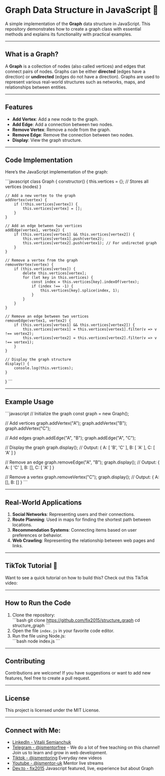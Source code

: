 # Graph Data Structure in JavaScript 🚀  

A simple implementation of the **Graph** data structure in JavaScript. This repository demonstrates how to create a graph class with essential methods and explains its functionality with practical examples.  

---

## What is a Graph?  
A **Graph** is a collection of nodes (also called vertices) and edges that connect pairs of nodes. Graphs can be either **directed** (edges have a direction) or **undirected** (edges do not have a direction). Graphs are used to represent various real-world structures such as networks, maps, and relationships between entities.  

---

## Features  
- **Add Vertex**: Add a new node to the graph.  
- **Add Edge**: Add a connection between two nodes.  
- **Remove Vertex**: Remove a node from the graph.  
- **Remove Edge**: Remove the connection between two nodes.  
- **Display**: View the graph structure.  

---

## Code Implementation  

Here’s the JavaScript implementation of the graph:  

\`\`\`javascript
class Graph {
    constructor() {
        this.vertices = {}; // Stores all vertices (nodes)
    }

    // Add a new vertex to the graph
    addVertex(vertex) {
        if (!this.vertices[vertex]) {
            this.vertices[vertex] = [];
        }
    }

    // Add an edge between two vertices
    addEdge(vertex1, vertex2) {
        if (this.vertices[vertex1] && this.vertices[vertex2]) {
            this.vertices[vertex1].push(vertex2);
            this.vertices[vertex2].push(vertex1); // For undirected graph
        }
    }

    // Remove a vertex from the graph
    removeVertex(vertex) {
        if (this.vertices[vertex]) {
            delete this.vertices[vertex];
            for (let key in this.vertices) {
                const index = this.vertices[key].indexOf(vertex);
                if (index !== -1) {
                    this.vertices[key].splice(index, 1);
                }
            }
        }
    }

    // Remove an edge between two vertices
    removeEdge(vertex1, vertex2) {
        if (this.vertices[vertex1] && this.vertices[vertex2]) {
            this.vertices[vertex1] = this.vertices[vertex1].filter(v => v !== vertex2);
            this.vertices[vertex2] = this.vertices[vertex2].filter(v => v !== vertex1);
        }
    }

    // Display the graph structure
    display() {
        console.log(this.vertices);
    }
}
\`\`\`

---

## Example Usage  

\`\`\`javascript
// Initialize the graph
const graph = new Graph();

// Add vertices
graph.addVertex("A");
graph.addVertex("B");
graph.addVertex("C");

// Add edges
graph.addEdge("A", "B");
graph.addEdge("A", "C");

// Display the graph
graph.display(); // Output: { A: [ 'B', 'C' ], B: [ 'A' ], C: [ 'A' ] }

// Remove an edge
graph.removeEdge("A", "B");
graph.display(); // Output: { A: [ 'C' ], B: [], C: [ 'A' ] }

// Remove a vertex
graph.removeVertex("C");
graph.display(); // Output: { A: [], B: [] }
\`\`\`

---

## Real-World Applications  
1. **Social Networks**: Representing users and their connections.  
2. **Route Planning**: Used in maps for finding the shortest path between locations.  
3. **Recommendation Systems**: Connecting items based on user preferences or behavior.  
4. **Web Crawling**: Representing the relationship between web pages and links.  

---

## TikTok Tutorial 🎥  
Want to see a quick tutorial on how to build this? Check out this TikTok video:  
[]()  

---

## How to Run the Code  
1. Clone the repository:  
   \`\`\`bash
   git clone https://github.com/fix2015/structure_graph
   cd structure_graph
   \`\`\`
2. Open the file `index.js` in your favorite code editor.  
3. Run the file using Node.js:  
   \`\`\`bash
   node index.js
   \`\`\`

---

## Contributing  
Contributions are welcome! If you have suggestions or want to add new features, feel free to create a pull request.  

---

## License  
This project is licensed under the MIT License.  

---

## Connect with Me:
- [LinkedIn - Vitalii Semianchuk](https://www.linkedin.com/in/vitalii-semianchuk-9812a786/)
- [Telegram - @jsmentorfree](https://t.me/jsmentorfree) - We do a lot of free teaching on this channel! Join us to learn and grow in web development.
- [Tiktok - @jsmentoring](https://www.tiktok.com/@jsmentoring) Everyday new videos
- [Youtube - @jsmentor-uk](https://www.youtube.com/@jsmentor-uk) Mentor live streams
- [Dev.to - fix2015](https://dev.to/fix2015) Javascript featured, live, experience but about Graph
